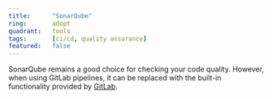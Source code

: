 ```yaml
---
title:      "SonarQube"
ring:       adopt
quadrant:   tools
tags:       [ci/cd, quality assurance]
featured:   false
---
```


SonarQube remains a good choice for checking your code quality. However, when using GitLab pipelines, it can be replaced with the built-in functionality provided by [GitLab](https://docs.gitlab.com/ee/ci/testing/code_quality.html).
